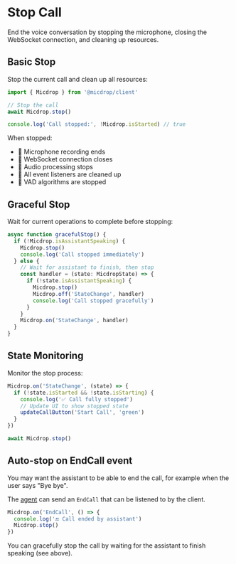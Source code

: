# Stop Call

End the voice conversation by stopping the microphone, closing the WebSocket connection, and cleaning up resources.

## Basic Stop

Stop the current call and clean up all resources:

```typescript
import { Micdrop } from '@micdrop/client'

// Stop the call
await Micdrop.stop()

console.log('Call stopped:', !Micdrop.isStarted) // true
```

When stopped:

- 🛑 Microphone recording ends
- 🛑 WebSocket connection closes
- 🛑 Audio processing stops
- 🛑 All event listeners are cleaned up
- 🛑 VAD algorithms are stopped

## Graceful Stop

Wait for current operations to complete before stopping:

```typescript
async function gracefulStop() {
  if (!Micdrop.isAssistantSpeaking) {
    Micdrop.stop()
    console.log('Call stopped immediately')
  } else {
    // Wait for assistant to finish, then stop
    const handler = (state: MicdropState) => {
      if (!state.isAssistantSpeaking) {
        Micdrop.stop()
        Micdrop.off('StateChange', handler)
        console.log('Call stopped gracefully')
      }
    }
    Micdrop.on('StateChange', handler)
  }
}
```

## State Monitoring

Monitor the stop process:

```typescript
Micdrop.on('StateChange', (state) => {
  if (!state.isStarted && !state.isStarting) {
    console.log('✅ Call fully stopped')
    // Update UI to show stopped state
    updateCallButton('Start Call', 'green')
  }
})

await Micdrop.stop()
```

## Auto-stop on EndCall event

You may want the assistant to be able to end the call, for example when the user says "Bye bye".

The [agent](../ai-integration/custom-integrations/custom-agent.md) can send an `EndCall` that can be listened to by the client.

```typescript
Micdrop.on('EndCall', () => {
  console.log('🔚 Call ended by assistant')
  Micdrop.stop()
})
```

You can gracefully stop the call by waiting for the assistant to finish speaking (see above).
